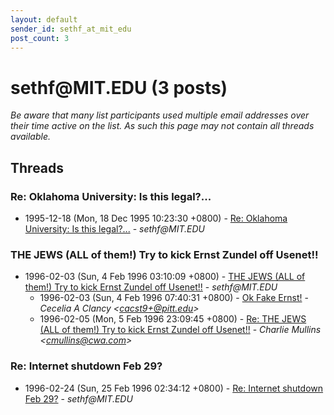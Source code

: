 ```yaml
---
layout: default
sender_id: sethf_at_mit_edu
post_count: 3
---
```


# sethf<span>@</span>MIT.EDU (3 posts)

_Be aware that many list participants used multiple email addresses over their time active on the list. As such this page may not contain all threads available._

## Threads

### Re: Oklahoma University: Is this legal?...
+ 1995-12-18 (Mon, 18 Dec 1995 10:23:30 +0800) - [Re: Oklahoma University: Is this legal?...](/archive/1995/12/4a8192e9b5a3ba8f635d4e340df985fce2244d42284f50128e871b28e9544a69) - _sethf@MIT.EDU_

### THE JEWS (ALL of them!) Try to kick Ernst Zundel off Usenet!!
+ 1996-02-03 (Sun, 4 Feb 1996 03:10:09 +0800) - [THE JEWS (ALL of them!) Try to kick Ernst Zundel off Usenet!!](/archive/1996/02/1c984433992d625cd530007ad9e5a313a743f84bb92f6632c264c5618f415cd3) - _sethf@MIT.EDU_
  + 1996-02-03 (Sun, 4 Feb 1996 07:40:31 +0800) - [Ok Fake Ernst!](/archive/1996/02/bca6ef494f4f1f2d668a8135b7cbe20a26afcb0ee099d7e19cf5184757b4d7a9) - _Cecelia A Clancy \<cacst9+@pitt.edu\>_
  + 1996-02-05 (Mon, 5 Feb 1996 23:09:45 +0800) - [Re: THE JEWS (ALL of them!) Try to kick Ernst Zundel off Usenet!!](/archive/1996/02/a73bf01957fcc40d872a2a05ae9c24effde581334e5000219d481abff1c3f419) - _Charlie Mullins \<cmullins@cwa.com\>_

### Re: Internet shutdown Feb 29?
+ 1996-02-24 (Sun, 25 Feb 1996 02:34:12 +0800) - [Re: Internet shutdown Feb 29?](/archive/1996/02/24d7bfa2cffef64fc66ddfe1ec976ddf916c4f22c8c15c0b942bd754966a837f) - _sethf@MIT.EDU_

